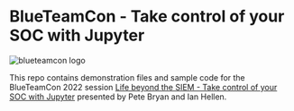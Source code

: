 # BlueTeamCon - Take control of your SOC with Jupyter

![blueteamcon logo](https://blueteamcon.com/wp-content/uploads/2019/07/BTCwhitelogo-300x221.png)

This repo contains demonstration files and sample code
for the BlueTeamCon 2022 session
[Life beyond the SIEM - Take control of your SOC with Jupyter](https://blueteamcon.com/2022/talks/talk-track-1-50-minutes/) presented by Pete Bryan and Ian Hellen.
